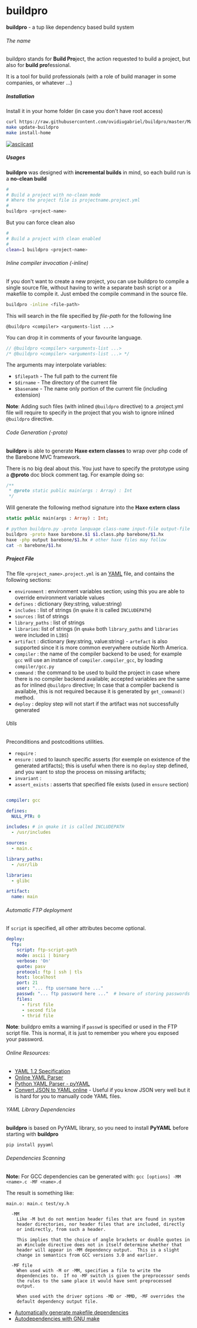 # buildpro
**buildpro** - a tup like dependency based build system

###### The name

buildpro stands for **Build Pro**ject, the action requested to build a project, but also for **build pro**fessional. 

It is a tool for build professionals (with a role of build manager in some companies, or whatever ...)


##### Installation

Install it in your home folder (in case you don't have root access)

```bash
curl https://raw.githubusercontent.com/ovidiugabriel/buildpro/master/Makefile -o Makefile
make update-buildpro
make install-home
```
[![asciicast](https://asciinema.org/a/201280.png)](https://asciinema.org/a/201280)

##### Usages

**buildpro** was designed with **incremental builds** in mind, so each build run is a **no-clean build**

```bash
#
# Build a project with no-clean mode
# Where the project file is projectname.project.yml
#
buildpro <project-name>
```

But you can force clean also

```bash
#
# Build a project with clean enabled
#
clean=1 buildpro <project-name>
```
###### Inline compiler invocation (-inline)

If you don't want to create a new project, you can use buildpro to compile a single source file, without having to write a separate bash script or a makefile to compile it. Just embed the compile command in the source file.

```bash
buildpro -inline <file-path>
```

This will search in the file specified by *file-path*
for the following line

```
@buildpro <compiler> <arguments-list ...>
```
You can drop it in comments of your favourite language.

```cpp
// @buildpro <compiler> <arguments-list ...>
/* @buildpro <compiler> <arguments-list ...> */
```

The arguments may interpolate variables:

* `$filepath` - The full path to the current file
* `$dirname` - The directory of the current file
* `$basename` - The name only portion of the current file (including extension)

**Note**: Adding such files (with inlined `@buildpro` directive) to a .project.yml file will require to specify in the project that you wish to ignore inlined `@buildpro` directive.

###### Code Generation (-proto)

**buildpro** is able to generate **Haxe extern classes** to wrap over php code of the Barebone MVC framework.

There is no big deal about this. You just have to specify the prototype using a **@proto** doc block comment tag.
For example doing so:

```php
/**
 * @proto static public main(args : Array) : Int
 */
```

Will generate the following method signature into the **Haxe extern class** 

```haxe
static public main(args : Array) : Int;
```


```bash
# python buildpro.py -proto language class-name input-file output-file
buildpro -proto haxe barebone.$1 $1.class.php barebone/$1.hx
haxe -php output barebone/$1.hx # other haxe files may follow
cat -n barebone/$1.hx
```

##### Project File

The file `<project_name>.project.yml` is an [YAML](http://www.yaml.org/spec/1.2/spec.html) file, and contains the following sections:

* `environment` : environment variables section; using this you are able to override environment variable values
* `defines` : dictionary (key:string, value:string)
* `includes` : list of strings (in `qmake` it is called `INCLUDEPATH`)
* `sources` : list of strings
* `library_paths` : list of strings
* `libraries`: list of strings (in `qmake` both `library_paths` and `libraries` were included in `LIBS`)
* `artifact` : dictionary (key:string, value:string) - `artefact` is also supported since it is more common everywhere outside North America.
* `compiler` : the name of the compiler backend to be used; for example `gcc` will use an instance of `compiler.compiler_gcc`, by loading `compiler/gcc.py`
* `command` : the command to be used to build the project in case where there is no compiler backend available; accepted variables are the same as for inlined `@buildpro` directive; In case that a compiler backend is available, this is not required because it is generated by `get_command()` method.
* `deploy` : deploy step will not start if the artifact was not successfully generated

###### Utils

Preconditions and postcoditions utilities.

* `require` :
* `ensure` : used to launch specific asserts (for exemple on existence of the generated artifacts); this is useful when there is no `deploy` step defined, and you want to stop the process on missing artifacts;
* `invariant` :
* `assert_exists` : asserts that specified file exists (used in `ensure` section)

```yaml

compiler: gcc

defines:
  NULL_PTR: 0

includes: # in qmake it is called INCLUDEPATH
  - /usr/includes

sources:
  - main.c

library_paths:
  - /usr/lib

libraries:
  - glibc

artifact:
  name: main

```

###### Automatic FTP deployment


If `script` is specified, all other attributes become optional.

```yaml
deploy:
  ftp:
    script: ftp-script-path
    mode: ascii | binary
    verbose: 'On'
    quote: pasv
    protocol: ftp | ssh | tls
    host: localhost
    port: 21
    user: "... ftp username here ..."
    passwd: "... ftp password here ..."  # beware of storing passwords
    files:
      - first file
      - second file
      - thrid file
```

**Note**: buildpro emits a warning if `passwd` is specified or used in the FTP script file. This is normal, it is just to remember you where you exposed your password.

###### Online Resources:

* [YAML 1.2 Specification](http://www.yaml.org/spec/1.2/spec.html)
* [Online YAML Parser](http://yaml-online-parser.appspot.com/)
* [Python YAML Parser - pyYAML](http://pyyaml.org/wiki/PyYAMLDocumentation)
* [Convert JSON to YAML online](https://www.json2yaml.com/) - Useful if you know JSON very well but it is hard for you to manually code YAML files.

###### YAML Library Dependencies

**buildpro** is based on PyYAML library, so you need to install **PyYAML** before starting with **buildpro**

```bash
pip install pyyaml
```

###### Dependencies Scanning

**Note:** For GCC dependencies can be generated with: ` gcc [options] -MM <name>.c -MF <name>.d  `

The result is something like:

```
main.o: main.c test/xy.h
```


```
  -MM 
    Like -M but do not mention header files that are found in system
    header directories, nor header files that are included, directly
    or indirectly, from such a header.

    This implies that the choice of angle brackets or double quotes in
    an #include directive does not in itself determine whether that
    header will appear in -MM dependency output.  This is a slight
    change in semantics from GCC versions 3.0 and earlier.

  -MF file
    When used with -M or -MM, specifies a file to write the
    dependencies to.  If no -MF switch is given the preprocessor sends
    the rules to the same place it would have sent preprocessed
    output.

    When used with the driver options -MD or -MMD, -MF overrides the
    default dependency output file.

```
* [Automatically generate makefile dependencies](http://www.microhowto.info/howto/automatically_generate_makefile_dependencies.html)
* [Autodependencies with GNU make](http://scottmcpeak.com/autodepend/autodepend.html)
